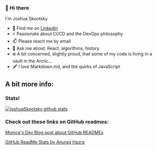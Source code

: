 ### 👋 Hi there 

I'm Joshua Skootsky
<!-- - 💼 Find me on <a href="https://www.linkedin.com/in/joshua-skootsky/">LinkedIn</a> -->
-  💼  Find me on [LinkedIn](https://www.linkedin.com/in/joshua-skootsky/ 'LinkedIn')
- ⚡ Passionate about CI/CD and the DevOps philosophy
- 📫  Please reach me by email
- 💬  Ask me about: React, algorithms, history
- ❄️  A bit concerned, slightly proud, that some of my code is living in a vault in the Arctic...
- 🖋️  I love Markdown.md, and the quirks of JavaScript


## A bit more info: 

<!--
```diff
@@ I have a  BA in Math from Yeshiva University, (YU)             @@
@@ Graduated from the Fullstack Academy (FSA) software engineering intensive  @@
+ I've done research in computational chemistry and biophysics
+ Been doing full stack web development with JavaScript and React
+ I have a special love of typed and functional languages, so really excited about TypeScript
- the bad
! the good
```
-->

<!--
```diff
@@ I transform the implicit into the lucid, coherent, and clear-cut. @@
@@ I am the bearer of bad news who will help you solve @@
@@ the problems I bring into the light. @@

+ My experience from scientific programming includes running simulations and image analysis 
+ in Linux, Python, and Java. More recently I have skills and experience in full stack web 
+ development, including the React framework, with a focus on JavaScript. 
+ My peers say I'm effective in building rapport with diverse personalities,
+ and I believe this skill is essential to creating successful teamwork in the digital environment.
```

<!--
- 🔭 I’m currently working on ...
- 🌱 I’m currently learning ...
- 👯 I’m looking to collaborate on ...
- 🤔 I’m looking for help with ...
- 💬 Ask me about ...
- 📫 How to reach me: ...
- 😄 Pronouns: ...
- ⚡ Fun fact: ...
-->
### Stats!
[![joshuaSkootsky github stats](https://github-readme-stats.vercel.app/api?username=JoshuaSkootsky)](https://github.com/anuraghazra/github-readme-stats)


### Check out these links on GitHub readmes:

[Monica's Dev Blog post about GitHub READMEs](https://www.aboutmonica.com/blog/how-to-create-a-github-profile-readme 'Monica\'s Dev Blog Post on READMEs')

[GitHub ReadMe Stats by Anurag Hazra](https://github.com/anuraghazra/github-readme-stats 'GitHub ReadMe Stats')
